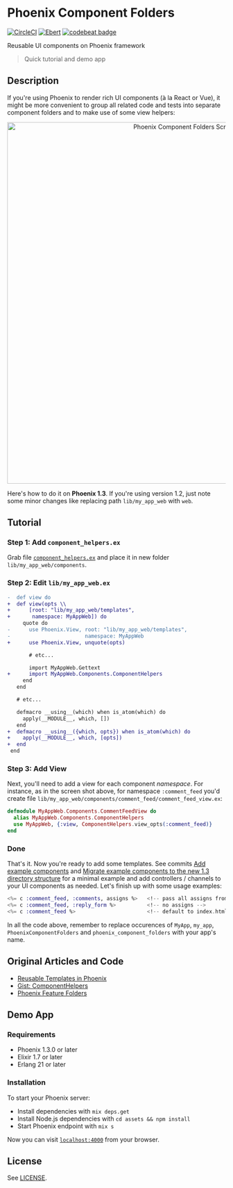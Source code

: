# Phoenix Component Folders

[![CircleCI](https://circleci.com/gh/kimlindholm/phoenix_component_folders/tree/master.svg?style=shield)](https://circleci.com/gh/kimlindholm/phoenix_component_folders/tree/master)
[![Ebert](https://ebertapp.io/github/kimlindholm/phoenix_component_folders.svg)](https://ebertapp.io/github/kimlindholm/phoenix_component_folders)
[![codebeat badge](https://codebeat.co/badges/bb4bb0c2-e08c-4c13-b1a3-07b5f354a071)](https://codebeat.co/projects/github-com-kimlindholm-phoenix_component_folders-master)

Reusable UI components on Phoenix framework

> Quick tutorial and demo app

## Description

If you're using Phoenix to render rich UI components (à la React or Vue), it might be more convenient to group all related code and tests into separate component folders and to make use of some view helpers:

<p align="center">
  <img alt="Phoenix Component Folders Screenshot" width="832"
       src="https://user-images.githubusercontent.com/1413569/30855028-af376c5c-a2dd-11e7-9eb1-c4ddad3e6313.png" />
</p>

Here's how to do it on **Phoenix 1.3**. If you're using version 1.2, just note some minor changes like replacing path `lib/my_app_web` with `web`.

## Tutorial

### Step 1: Add `component_helpers.ex`

Grab file [`component_helpers.ex`](https://github.com/kimlindholm/phoenix_component_folders/blob/master/lib/phoenix_component_folders_web/components/component_helpers.ex) and place it in new folder `lib/my_app_web/components`.

### Step 2: Edit `lib/my_app_web.ex`

```diff
-  def view do
+  def view(opts \\
+      [root: "lib/my_app_web/templates",
+       namespace: MyAppWeb]) do
     quote do
-      use Phoenix.View, root: "lib/my_app_web/templates",
-                        namespace: MyAppWeb
+      use Phoenix.View, unquote(opts)

       # etc...

       import MyAppWeb.Gettext
+      import MyAppWeb.Components.ComponentHelpers
     end
   end

   # etc...

   defmacro __using__(which) when is_atom(which) do
     apply(__MODULE__, which, [])
   end
+  defmacro __using__({which, opts}) when is_atom(which) do
+    apply(__MODULE__, which, [opts])
+  end
 end
```

### Step 3: Add View

Next, you'll need to add a view for each component _namespace_. For instance, as in the screen shot above, for namespace `:comment_feed` you'd create file `lib/my_app_web/components/comment_feed/comment_feed_view.ex`:

```elixir
defmodule MyAppWeb.Components.CommentFeedView do
  alias MyAppWeb.Components.ComponentHelpers
  use MyAppWeb, {:view, ComponentHelpers.view_opts(:comment_feed)}
end
```

### Done

That's it. Now you're ready to add some templates. See commits [Add example components](https://github.com/kimlindholm/phoenix_component_folders/commit/cf1552a6975208a712cbf1e6f94f4e54fe2903f0) and [Migrate example components to the new 1.3 directory structure](https://github.com/kimlindholm/phoenix_component_folders/commit/3960fc08b6f6158154cd32c0920da4a7d1c904d0) for a minimal example and add controllers / channels to your UI components as needed. Let's finish up with some usage examples:

```eex
<%= c :comment_feed, :comments, assigns %>   <!-- pass all assigns from controller -->
<%= c :comment_feed, :reply_form %>          <!-- no assigns -->
<%= c :comment_feed %>                       <!-- default to index.html.eex template -->
```

In all the code above, remember to replace occurences of `MyApp`, `my_app`, `PhoenixComponentFolders` and `phoenix_component_folders` with your app's name.

## Original Articles and Code

- [Reusable Templates in Phoenix](http://blog.danielberkompas.com/2017/01/17/reusable-templates-in-phoenix.html)
- [Gist: ComponentHelpers](https://gist.github.com/kana-sama/491ae1bd75974797d2bcb43c7489abf9)
- [Phoenix Feature Folders](https://medium.com/@tliversidge/phoenix-feature-folders-179e4dbc1e8a)

## Demo App

### Requirements

* Phoenix 1.3.0 or later
* Elixir 1.7 or later
* Erlang 21 or later

### Installation

To start your Phoenix server:

  * Install dependencies with `mix deps.get`
  * Install Node.js dependencies with `cd assets && npm install`
  * Start Phoenix endpoint with `mix s`

Now you can visit [`localhost:4000`](http://localhost:4000) from your browser.

## License

See [LICENSE](LICENSE).